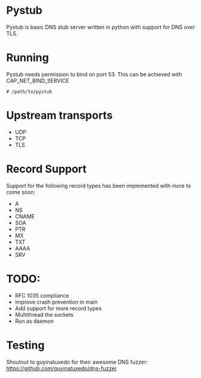 # Pystub
Pystub is basic DNS stub server written in python with support for DNS over TLS.

# Running
Pystub needs permission to bind on port 53.
This can be achieved with CAP_NET_BIND_SERVICE
```
# /path/to/pystub
```

# Upstream transports
- UDP
- TCP
- TLS

# Record Support
Support for the following record types has been implemented with more to come soon:
- A
- NS
- CNAME
- SOA
- PTR
- MX
- TXT
- AAAA
- SRV

# TODO:
- RFC 1035 compliance
- Improve crash prevention in main
- Add support for more record types
- Multithread the sockets
- Run as daemon

# Testing
Shoutout to guyinatuxedo for their awesome DNS fuzzer: https://github.com/guyinatuxedo/dns-fuzzer

